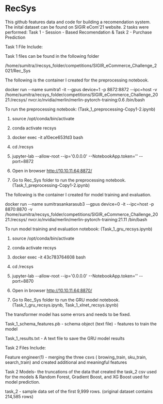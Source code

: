# RecSys

This github features data and code for building a recomendation system. The inital dataset can be found on SIGIR eCom'21 website. 
 2 tasks were performed: Task 1 - Session - Based Recomendation & Task 2 - Purchase Prediction 
 
 Task 1 File Include: 
 
 Task 1 files can be found in the following folder
 
 /home/sumitra//recsys_folder/competitions/SIGIR_eCommerce_Challenge_2021/Rec_Sys
 
 The following is the container I created for the preprocessing notebook.
 
 docker run --name sumitra1 -it --gpus device=1 -p 8872:8872 --ipc=host -v 
 /home/sumitra/recsys_folder/competitions/SIGIR_eCommerce_Challenge_2021:/recsys/
 nvcr.io/nvidia/merlin/merlin-pytorch-training:0.6 /bin/bash
 
 To run the preprocessing notebook: (Task_1_preprocessing-Copy1-2.ipynb) 
 
 1. source /opt/conda/bin/activate
  
 2. conda activate recsys
 
 3. docker exec -it a10ece653fd3 bash
 
 4. cd /recsys

 5. jupyter-lab --allow-root --ip='0.0.0.0' --NotebookApp.token='' --port=8872
 
 6. Open in browser http://10.10.11.64:8872/

 7. Go to Rec_Sys folder to run the preprocessing notebook. (Task_1_preprocessing-Copy1-2.ipynb)
 
 
 
 The following is the container I created for model training and evaluation.
 
 docker run --name sumitrasankarasub3 --gpus device=0 -it --ipc=host -p 8870:8870 -v         /home/sumitra/recsys_folder/competitions/SIGIR_eCommerce_Challenge_2021:/recsys/ 
 nvcr.io/nvidia/merlin/merlin-pytorch-training:21.11 /bin/bash
 
 To run model training and evaluation notebook: (Task_1_gru_recsys.ipynb) 
 
 1. source /opt/conda/bin/activate
  
 2. conda activate recsys
 
 3. docker exec -it 43c783764608 bash
 
 4. cd /recsys

 5. jupyter-lab --allow-root --ip='0.0.0.0' --NotebookApp.token='' --port=8870
 
 6. Open in browser http://10.10.11.64:8870/

 7. Go to Rec_Sys folder to run the GRU model notebook. (Task_1_gru_recsys.ipynb, Task_1_xlnet_recsys.ipynb)
 
 The transformer model has some errors and needs to be fixed.
 
 Task_1_schema_features.pb - schema object (text file) - features to train the model
 
 Task_1_results.txt - A text file to save the GRU model results
 
 
 
 
 Task 2 Files Include:
 
 
 
 Feature engineer(1) - merging the three csvs ( browing_train, sku_train, search_train) and created additional and meaningful features
 
 Task 2 Models- the truncations of the data that created the task_2 csv used for the models & Random Forest, Gradient Boost, and XG Boost used for model prediction. 
 
 task_2 - sample data set of the first 9,999 rows. (original dataset contains 214,585 rows) 
